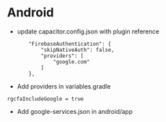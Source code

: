 
# Android
 - update capacitor.config.json with plugin reference
 ```
 		"FirebaseAuthentication": {
			"skipNativeAuth": false,
			"providers": [
				"google.com"
			]
		},
 ```
 - Add providers in variables.gradle
  ```
  rgcfaIncludeGoogle = true
  ```

- Add google-services.json in android/app